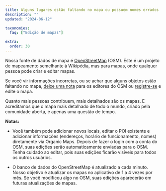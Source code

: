 ```yaml
---
title: Alguns lugares estão faltando no mapa ou possuem nomes errados
description: ""
updated: "2024-06-12"

taxonomies:
  faq: ["Edição de mapas"]

extra:
  order: 30
---
```


Nossa fonte de dados de mapa é [OpenStreetMap](https://welcome.openstreetmap.org/) (OSM). Este é um projeto de mapeamento semelhante à Wikipédia, mas para mapas, onde qualquer pessoa pode criar e editar mapas.

Se você vir informações incorretas, ou se achar que alguns objetos estão faltando no mapa, [deixe uma nota](https://www.openstreetmap.org/note/new) para os editores do OSM ou [registre-se](https://www.openstreetmap.org/user/new) e edite o mapa.

Quanto mais pessoas contribuem, mais detalhados são os mapas. E acreditamos que o mapa mais detalhado de todo o mundo, criado pela comunidade aberta, é apenas uma questão de tempo.

**Notas:**

* Você também pode adicionar novos locais, editar o POI existente e adicionar informações (endereços, horário de funcionamento, nomes) diretamente via Organic Maps. Depois de fazer o login com a conta do OSM, suas edições serão automaticamente enviadas para o OSM. Tenha cuidado ao editar, pois suas edições ficarão visíveis para todos os outros usuários.

* O banco de dados do OpenStreetMap é atualizado a cada minuto. Nosso objetivo é atualizar os mapas no aplicativo de 1 a 4 vezes por mês. Se você modificou algo no OSM, suas edições aparecerão em futuras atualizações de mapas.
